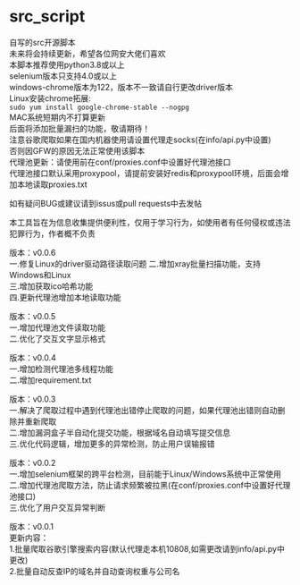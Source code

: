 # src_script
自写的src开源脚本  
未来将会持续更新，希望各位网安大佬们喜欢  
本脚本推荐使用python3.8或以上  
selenium版本只支持4.0或以上  
windows-chrome版本为122，版本不一致请自行更改driver版本  
Linux安装chrome拓展:  
`sudo yum install google-chrome-stable --nogpg`  
MAC系统短期内不打算更新  
后面将添加批量漏扫的功能，敬请期待！  
注意谷歌爬取如果在国内机器使用请设置代理走socks(在info/api.py中设置)  
否则因GFW的原因无法正常使用该脚本  
代理池更新：请使用前在conf/proxies.conf中设置好代理池接口  
代理池接口默认采用proxypool，请提前安装好redis和proxypool环境，后面会增加本地读取proxies.txt  
  
如有疑问BUG或建议请到issus或pull requests中去发帖  
  
本工具旨在为信息收集提供便利性，仅用于学习行为，如使用者有任何侵权或违法犯罪行为，作者概不负责  
  
版本：v0.0.6  
一.修复Linux的driver驱动路径读取问题 
二.增加xray批量扫描功能，支持Windows和Linux  
三.增加获取ico哈希功能  
四.更新代理池增加本地读取功能  

版本：v0.0.5  
一.增加代理池文件读取功能  
二.优化了交互文字显示格式  
  
版本：v0.0.4  
一.增加检测代理池多线程功能  
二.增加requirement.txt

版本：v0.0.3  
一.解决了爬取过程中遇到代理池出错停止爬取的问题，如果代理池出错则自动删除并重新爬取  
二.增加漏洞盒子半自动化提交功能，根据域名自动填写提交信息  
三.优化代码逻辑，增加更多的异常检测，防止用户误输报错  
  
版本：v0.0.2  
一.增加selenium框架的跨平台检测，目前能于Linux/Windows系统中正常使用  
二.增加代理池爬取方法，防止请求频繁被拉黑(在conf/proxies.conf中设置好代理池接口)  
三.优化了用户交互异常判断  
  
版本：v0.0.1  
更新内容：  
1.批量爬取谷歌引擎搜索内容(默认代理走本机10808,如需更改请到info/api.py中更改)  
2.批量自动反查IP的域名并自动查询权重与公司名  
